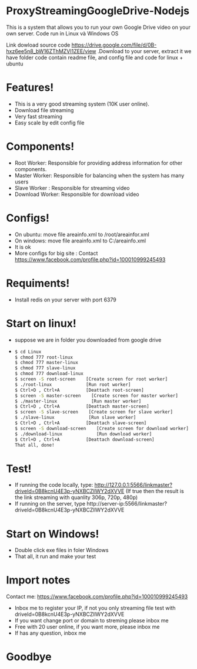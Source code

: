 # ProxyStreamingGoogleDrive-Nodejs

This is a system that allows you to run your own Google Drive video on your own server. Code run in Linux và Windows OS

Link dowload source code  https://drive.google.com/file/d/0B-hxz6ee5n8_bW16ZThMZVI1ZEE/view .Download to your server, extract it we have folder code contain readme file, and config file and code for linux + ubuntu

# Features!
  - This is a very good streaming system (10K user online).
  - Download file streaming
  - Very fast streaming
  - Easy scale by edit config file
# Components!
  - Root Worker: Responsible for providing address information for other components.
  - Master Worker: Responsible for balancing when the system has many users
  - Slave Worker : Responsible for streaming video
  - Download Worker: Responsible for download video
# Configs!
  - On ubuntu: move file areainfo.xml to /root/areainfor.xml
  - On windows: move file areainfo.xml to C:/areainfo.xml
  - It is ok
  - More configs for big site : Contact https://www.facebook.com/profile.php?id=100010999245493
# Requiments!
  - Install redis on your server with port 6379
# Start on linux!
  - suppose we are in folder you downloaded from google drive
  - ```sh
    $ cd Linux
    $ chmod 777 root-linux
    $ chmod 777 master-linux
    $ chmod 777 slave-linux
    $ chmod 777 download-linux
    $ screen -S root-screen    [Create screen for root worker]
    $ ./root-linux             [Run root worker]
    $ Ctrl+D , Ctrl+A          [Deattach root-screen]
    $ screen -S master-screen    [Create screen for master worker]
    $ ./master-linux             [Run master worker]
    $ Ctrl+D , Ctrl+A          [Deattach master-screen]
    $ screen -S slave-screen    [Create screen for slave worker]
    $ ./slave-linux             [Run slave worker]
    $ Ctrl+D , Ctrl+A          [Deattach slave-screen]
    $ screen -S download-screen    [Create screen for download worker]
    $ ./download-linux             [Run download worker]
    $ Ctrl+D , Ctrl+A          [Deattach download-screen]
    That all, done!
    ```

# Test!
  - If running the code locally, type: http://127.0.0.1:5566/linkmaster?driveId=0B8kcnU4E3p-yNXBCZllWY2dXVVE (If true then the result is the link streaming with quanlity 306p, 720p, 480p)
  - If running on the server, type http://server-ip:5566/linkmaster?driveId=0B8kcnU4E3p-yNXBCZllWY2dXVVE
# Start on Windows!
  - Double click exe files in foler Windows
  - That all, it run and make your test
# Import notes
Contact me: https://www.facebook.com/profile.php?id=100010999245493
  - Inbox me to register your IP, if not you only streaming file test with driveId=0B8kcnU4E3p-yNXBCZllWY2dXVVE
  - If you want change port or domain to streming please inbox me
  - Free with 20 user online, if you want more, please inbox me
  - If has any question, inbox me
# Goodbye
